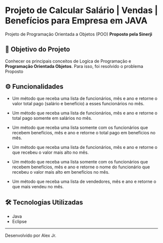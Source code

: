 <h1>Projeto de Calcular Salário | Vendas | Benefícios para Empresa em JAVA</h1>
<p> Projeto de Programação Orientada a Objetos (POO) <strong>Proposto pela Sinerji</strong na candidatura de uma vaga de estágio para Desenvolvedor Java<br>

<h2>🎯 Objetivo do Projeto</h2>
<p>Conhecer os principais conceitos de Logíca de Programação e <strong>Programação Orientada Objetos</strong>.
Para isso, foi resolvido o problema Proposto</p>

<h2>⚙️ Funcionalidades </h2>

- Um método que receba uma lista de funcionários, mês e ano e retorne o valor total pago (salário e benefício) a esses funcionários no mês.

- Um método que receba uma lista de funcionários, mês e ano e retorne o total pago somente em salários no mês.

- Um método que receba uma lista somente com os funcionários que recebem benefícios, mês e ano e retorne o total pago em benefícios no mês.
- Um método que receba uma lista de funcionários, mês e ano e retorne o que recebeu o valor mais alto no mês.

- Um método que receba uma lista somente com os funcionários que recebem benefícios, mês e ano e retorne o nome do funcionário que recebeu o valor mais alto em benefícios no mês.

- Um método que receba uma lista de vendedores, mês e ano e retorne o que mais vendeu no mês.

<h2>🛠 Tecnologias Utilizadas</h2>

<ul>
    <li>Java</li>
    <li>Eclipse</li>
</ul>

------------

Desenvolvido por Alex Jr.

